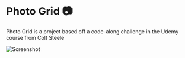 # Photo Grid :camera:
Photo Grid is a project based off a code-along challenge in the Udemy course from Colt Steele

![Screenshot](https://imgur.com/UHKaHvQ.png)<br>


